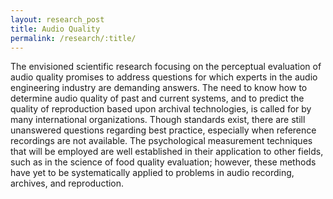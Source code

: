 ```yaml
---
layout: research_post
title: Audio Quality
permalink: /research/:title/
---
```


The envisioned scientific research focusing on the perceptual evaluation of audio quality promises to address questions for which experts in the audio engineering industry are demanding answers. The need to know how to determine audio quality of past and current systems, and to predict the quality of reproduction based upon archival technologies, is called for by many international organizations. Though standards exist, there are still unanswered questions regarding best practice, especially when reference recordings are not available. The psychological measurement techniques that will be employed are well established in their application to other fields, such as in the science of food quality evaluation; however, these methods have yet to be systematically applied to problems in audio recording, archives, and reproduction.
